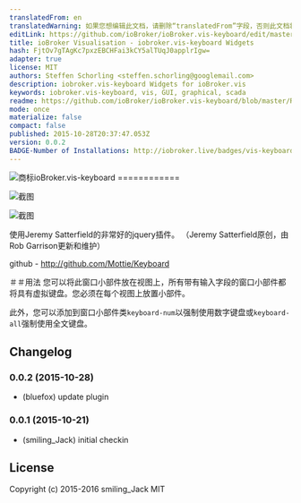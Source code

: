 ```yaml
---
translatedFrom: en
translatedWarning: 如果您想编辑此文档，请删除“translatedFrom”字段，否则此文档将再次自动翻译
editLink: https://github.com/ioBroker/ioBroker.vis-keyboard/edit/master//README.md
title: ioBroker Visualisation - iobroker.vis-keyboard Widgets
hash: FjtOv7gTAgKc7pxzEBCHFai3kCY5alTUqJ0applrIgw=
adapter: true
license: MIT
authors: Steffen Schorling <steffen.schorling@googlemail.com>
description: iobroker.vis-keyboard Widgets for ioBroker.vis
keywords: iobroker.vis-keyboard, vis, GUI, graphical, scada
readme: https://github.com/ioBroker/ioBroker.vis-keyboard/blob/master/README.md
mode: once
materialize: false
compact: false
published: 2015-10-28T20:37:47.053Z
version: 0.0.2
BADGE-Number of Installations: http://iobroker.live/badges/vis-keyboard-stable.svg
---
```

![商标](zh-cn/adapterref/iobroker.vis-keyboard/../../../en/adapterref/iobroker.vis-keyboard/admin/keyboard.png)ioBroker.vis-keyboard ============

![截图](zh-cn/adapterref/iobroker.vis-keyboard/../../../en/adapterref/iobroker.vis-keyboard/img/widgets.png)

![截图](zh-cn/adapterref/iobroker.vis-keyboard/../../../en/adapterref/iobroker.vis-keyboard/img/numpad.png)

使用Jeremy Satterfield的非常好的jquery插件。 （Jeremy Satterfield原创，由Rob Garrison更新和维护）

github  -  http://github.com/Mottie/Keyboard

＃＃用法
您可以将此窗口小部件放在视图上，所有带有输入字段的窗口小部件都将具有虚拟键盘。您必须在每个视图上放置小部件。

此外，您可以添加到窗口小部件类```keyboard-num```以强制使用数字键盘或```keyboard-all```强制使用全文键盘。

## Changelog
### 0.0.2 (2015-10-28)
- (bluefox) update plugin

### 0.0.1 (2015-10-21)
- (smiling_Jack) initial checkin

## License
 Copyright (c) 2015-2016 smiling_Jack
 MIT